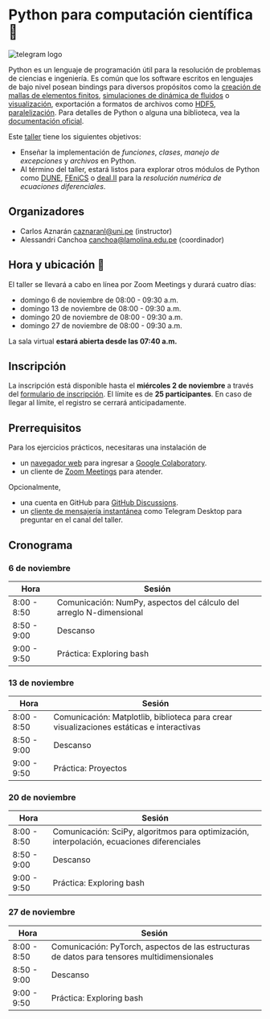 # Python para computación científica 🐍

![telegram logo](https://user-images.githubusercontent.com/21283014/197436896-5e3288d3-fa4d-4bcb-8e4b-82e77654e5c9.jpg)

Python es un lenguaje de programación útil para la resolución de
problemas de ciencias e ingeniería.
Es común que los software escritos en lenguajes de bajo nivel
posean bindings para diversos propósitos como la
[creación de mallas de elementos finitos](https://pypi.org/project/pygmsh),
[simulaciones de dinámica de fluidos](https://tum-pbs.github.io/PhiFlow/Math_Introduction.html)
o [visualización](https://kitware.github.io/vtk-examples/site/Python),
exportación a formatos de archivos como [HDF5](https://docs.h5py.org/en/stable),
[paralelización](https://mpi4py.readthedocs.io).
Para detalles de Python o alguna una biblioteca,
vea la [documentación oficial](https://docs.python.org/es).

Este [taller](https://cpp-review-dune.github.io/python/2022-10-27.pdf)
tiene los siguientes objetivos:

* Enseñar la implementación de *funciones*, *clases*,
*manejo de excepciones* y *archivos* en Python.
* Al término del taller, estará listos para explorar otros módulos de Python como
[DUNE](https://www.dune-project.org),
[FEniCS](https://fenicsproject.org) o
[deal.II](https://www.dealii.org) para la
*resolución numérica de ecuaciones diferenciales*.

## Organizadores

* Carlos Aznarán [caznaranl@uni.pe](mailto:caznaranl@uni.pe) (instructor)
* Alessandri Canchoa [canchoa@lamolina.edu.pe](mailto:canchoa@lamolina.edu.pe) (coordinador)

## Hora y ubicación 📅

El taller se llevará a cabo en línea por Zoom Meetings y durará cuatro días:

* domingo 6 de noviembre de 08:00 - 09:30 a.m.
* domingo 13 de noviembre de 08:00 - 09:30 a.m.
* domingo 20 de noviembre de 08:00 - 09:30 a.m.
* domingo 27 de noviembre de 08:00 - 09:30 a.m.

La sala virtual **estará abierta desde las 07:40 a.m.**

## Inscripción

La inscripción está disponible hasta el **miércoles 2 de noviembre**
a través del [formulario de inscripción]().
El límite es de **25 participantes**.
En caso de llegar al límite, el registro se cerrará anticipadamente.

## Prerrequisitos

Para los ejercicios prácticos, necesitaras una instalación de
* un [navegador web](https://wiki.archlinux.org/title/List_of_applications#Graphical)
para ingresar a [Google Colaboratory](https://colab.research.google.com).
* un cliente de [Zoom Meetings](https://aur.archlinux.org/packages/zoom)
para atender.

Opcionalmente,
* una cuenta en GitHub para [GitHub Discussions](https://github.com/features/discussions).
* un [cliente de mensajería instantánea](https://wiki.archlinux.org/title/List_of_applications#Other_IM_clients)
como Telegram Desktop para preguntar en el canal del taller.

## Cronograma

### 6 de noviembre

| Hora        | Sesión                                                              |
| ----------- | ------------------------------------------------------------------- |
| 8:00 - 8:50 | Comunicación: NumPy, aspectos del cálculo del arreglo N-dimensional |
| 8:50 - 9:00 | Descanso                                                            |
| 9:00 - 9:50 | Práctica: Exploring bash                                            |

### 13 de noviembre

| Hora        | Sesión                                                                                   |
| ----------- | ---------------------------------------------------------------------------------------- |
| 8:00 - 8:50 | Comunicación: Matplotlib, biblioteca para crear visualizaciones estáticas e interactivas |
| 8:50 - 9:00 | Descanso                                                                                 |
| 9:00 - 9:50 | Práctica: Proyectos                                                                      |

### 20 de noviembre

| Hora        | Sesión                                                                                     |
| ----------- | ------------------------------------------------------------------------------------------ |
| 8:00 - 8:50 | Comunicación: SciPy, algoritmos para optimización, interpolación, ecuaciones diferenciales |
| 8:50 - 9:00 | Descanso                                                                                   |
| 9:00 - 9:50 | Práctica: Exploring bash                                                                   |

### 27 de noviembre

| Hora        | Sesión                                                                                       |
| ----------- | -------------------------------------------------------------------------------------------- |
| 8:00 - 8:50 | Comunicación: PyTorch, aspectos de las estructuras de datos para tensores multidimensionales |
| 8:50 - 9:00 | Descanso                                                                                     |
| 9:00 - 9:50 | Práctica: Exploring bash                                                                     |